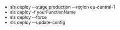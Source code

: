 - sls deploy --stage production --region eu-central-1
- sls deploy -f yourFunctionName
- sls deploy --force
- sls deploy --update-config
